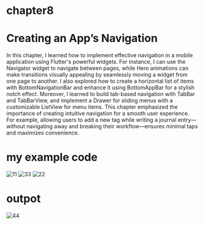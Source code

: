 # chapter8
# Creating an App’s Navigation
In this chapter, I learned how to implement effective navigation in a mobile application using Flutter's powerful widgets. For instance, I can use the Navigator widget to navigate between pages, while Hero animations can make transitions visually appealing by seamlessly moving a widget from one page to another. I also explored how to create a horizontal list of items with BottomNavigationBar and enhance it using BottomAppBar for a stylish notch effect. Moreover, I learned to build tab-based navigation with TabBar and TabBarView, and implement a Drawer for sliding menus with a customizable ListView for menu items. This chapter emphasized the importance of creating intuitive navigation for a smooth user experience. For example, allowing users to add a new tag while writing a journal entry—without navigating away and breaking their workflow—ensures minimal taps and maximizes convenience.

# my example code
![11](https://github.com/user-attachments/assets/4135cb8f-5a3c-4079-986b-3077ad7d89b8)
![33](https://github.com/user-attachments/assets/13123ddc-65d9-4396-a18b-70731f673cea)
![22](https://github.com/user-attachments/assets/4672b5b9-5265-4b62-abc6-ecc21d224eec)
# outpot
![44](https://github.com/user-attachments/assets/da1ca697-0d58-42f7-8ade-43cb852c4bd6)

